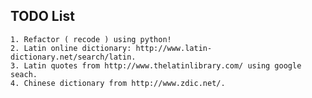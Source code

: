 ## TODO List ##
	1. Refactor ( recode ) using python!
	2. Latin online dictionary: http://www.latin-dictionary.net/search/latin.
	3. Latin quotes from http://www.thelatinlibrary.com/ using google seach.
	4. Chinese dictionary from http://www.zdic.net/.



